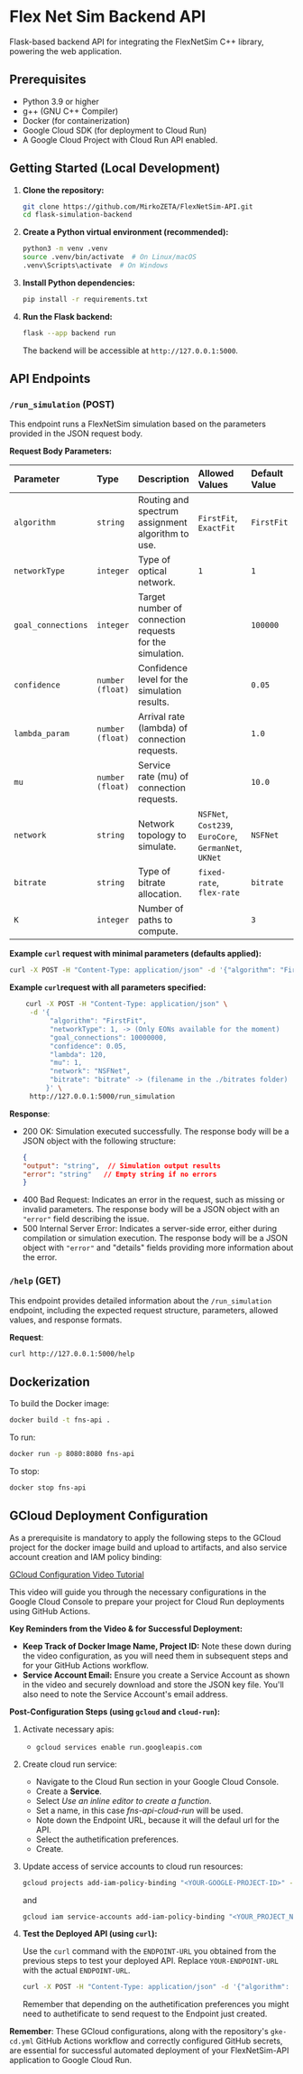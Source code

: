 # Flex Net Sim Backend API

Flask-based backend API for integrating the FlexNetSim C++ library, powering the web application.

## Prerequisites

*   Python 3.9 or higher
*   g++ (GNU C++ Compiler)
*   Docker (for containerization)
*   Google Cloud SDK (for deployment to Cloud Run)
*   A Google Cloud Project with Cloud Run API enabled.

## Getting Started (Local Development)

1.  **Clone the repository:**
    ```bash
    git clone https://github.com/MirkoZETA/FlexNetSim-API.git
    cd flask-simulation-backend
    ```

2.  **Create a Python virtual environment (recommended):**
    ```bash
    python3 -m venv .venv
    source .venv/bin/activate  # On Linux/macOS
    .venv\Scripts\activate  # On Windows
    ```

3.  **Install Python dependencies:**
    ```bash
    pip install -r requirements.txt
    ```

4.  **Run the Flask backend:**
    ```bash
    flask --app backend run
    ```
    The backend will be accessible at `http://127.0.0.1:5000`.

## API Endpoints

### `/run_simulation` (POST)

This endpoint runs a FlexNetSim simulation based on the parameters provided in the JSON request body.

**Request Body Parameters:**

| Parameter         | Type             | Description                                                                    | Allowed Values                  | Default Value | Constraints           |
| :---------------- | :--------------- | :----------------------------------------------------------------------------- | :---------------------------- | :------------ | :-------------------- |
| `algorithm`       | `string`         | Routing and spectrum assignment algorithm to use.                             | `FirstFit`, `ExactFit`        | `FirstFit`    |                       |
| `networkType`     | `integer`        | Type of optical network.                                                      | `1`                             | `1`           | Only `1` (EON) available |
| `goal_connections`| `integer`        | Target number of connection requests for the simulation.                      |                                 | `100000`      | Must be integer > 0   |
| `confidence`      | `number (float)` | Confidence level for the simulation results.                                  |                                 | `0.05`        | Must be > 0           |
| `lambda_param`    | `number (float)` | Arrival rate (lambda) of connection requests.                                  |                                 | `1.0`         | Must be > 0           |
| `mu`              | `number (float)` | Service rate (mu) of connection requests.                                    |                                 | `10.0`        | Must be > 0           |
| `network`         | `string`         | Network topology to simulate.                                                 | `NSFNet`, `Cost239`, `EuroCore`, `GermanNet`, `UKNet` | `NSFNet`    |                       |
| `bitrate`         | `string`         | Type of bitrate allocation.                                                  | `fixed-rate`, `flex-rate`     | `bitrate`     |                       |
| `K`               | `integer`        | Number of paths to compute.                                                    |                                 | `3`           |                       |

**Example `curl` request with minimal parameters (defaults applied):**

```bash
curl -X POST -H "Content-Type: application/json" -d '{"algorithm": "FirstFit", "networkType": 1, "bitrate": "bitrate"}' http://127.0.0.1:5000/run_simulation
```

**Example `curl`request with all parameters specified:**
```bash
    curl -X POST -H "Content-Type: application/json" \
     -d '{
          "algorithm": "FirstFit",
          "networkType": 1, -> (Only EONs available for the moment)
          "goal_connections": 10000000,
          "confidence": 0.05,
          "lambda": 120,
          "mu": 1,
          "network": "NSFNet",
          "bitrate": "bitrate" -> (filename in the ./bitrates folder)
         }' \
     http://127.0.0.1:5000/run_simulation
 ```

 **Response**:
 - 200 OK: Simulation executed successfully. The response body will be a JSON object with the following structure: 
    ```JSON
    {
    "output": "string",  // Simulation output results
    "error": "string"   // Empty string if no errors
    }
    ```
- 400 Bad Request: Indicates an error in the request, such as missing or invalid parameters. The response body will be a JSON object with an `"error"` field describing the issue.
- 500 Internal Server Error: Indicates a server-side error, either during compilation or simulation execution. The response body will be a JSON object with `"error"` and "details" fields providing more information about the error.

### `/help` (GET)

This endpoint provides detailed information about the `/run_simulation` endpoint, including the expected request structure, parameters, allowed values, and response formats.

**Request**:
```bash
curl http://127.0.0.1:5000/help
```

## Dockerization

To build the Docker image:

```bash
docker build -t fns-api .
```
To run:
```bash
docker run -p 8080:8080 fns-api
```
To stop:
```bash
docker stop fns-api
```

## GCloud Deployment Configuration

As a prerequisite is mandatory to apply the following steps to the GCloud project for the docker image build and upload to artifacts, and also service account creation and IAM policy binding:

[GCloud Configuration Video Tutorial](https://www.youtube.com/watch?v=KQUKDiBz3IA)

This video will guide you through the necessary configurations in the Google Cloud Console to prepare your project for Cloud Run deployments using GitHub Actions.

**Key Reminders from the Video & for Successful Deployment:**

*   **Keep Track of Docker Image Name, Project ID:**  Note these down during the video configuration, as you will need them in subsequent steps and for your GitHub Actions workflow.
*   **Service Account Email:** Ensure you create a Service Account as shown in the video and securely download and store the JSON key file. You'll also need to note the Service Account's email address.

**Post-Configuration Steps (using `gcloud` and `cloud-run`):**

1.  Activate necessary apis:

    *   `gcloud services enable run.googleapis.com`

2. Create cloud run service:
    *   Navigate to the Cloud Run section in your Google Cloud Console.
    *   Create a **Service**.
    *   Select *Use an inline editor to create a function*.
    *   Set a name, in this case *fns-api-cloud-run* will be used.
    *   Note down the  Endpoint URL, because it will the defaul url for the API.
    *   Select the authetification preferences.
    *   Create.

3. Update access of service accounts to cloud run resources:

    ```bash
    gcloud projects add-iam-policy-binding "<YOUR-GOOGLE-PROJECT-ID>" --member="serviceAccount:<SERVICE_ACCOUNT_EMAIL>" --role="roles/run.admin"
    ```

    and

    ```bash
    gcloud iam service-accounts add-iam-policy-binding "<YOUR_PROJECT_NUMBER>-compute@developer.gserviceaccount.com" --member="serviceAccount:<SERVICE_ACCOUNT_EMAIL>" --role="roles/iam.serviceAccountActor"
    ``` 

4.  **Test the Deployed API (using `curl`):**

    Use the `curl` command with the `ENDPOINT-URL` you obtained from the previous steps to test your deployed API. Replace `YOUR-ENDPOINT-URL` with the actual `ENDPOINT-URL`.

    ```bash
    curl -X POST -H "Content-Type: application/json" -d '{"algorithm": "FirstFit", "networkType": 1, "bitrate": "bitrate"}' <YOUR-ENDPOINT-URL>/run_simulation
    ``` 

    Remember that depending on the authetification preferences you might need to authetificate to send request to the Endpoint just created.

**Remember**: These GCloud configurations, along with the repository's `gke-cd.yml` GitHub Actions workflow and correctly configured GitHub secrets, are essential for successful automated deployment of your FlexNetSim-API application to Google Cloud Run.